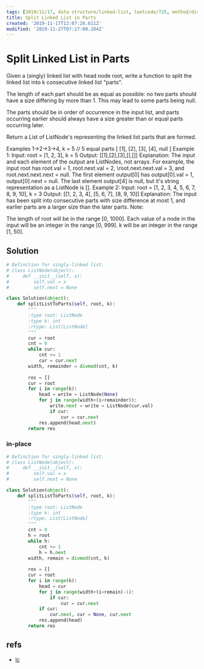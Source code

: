 ```yaml
---
tags: [2019/11/17, data structure/linked-list, leetcode/725, method/divmod]
title: Split Linked List in Parts
created: '2019-11-17T12:07:28.611Z'
modified: '2019-11-27T07:17:00.284Z'
---
```


# Split Linked List in Parts

Given a (singly) linked list with head node root, write a function to split the linked list into k consecutive linked list "parts".

The length of each part should be as equal as possible: no two parts should have a size differing by more than 1. This may lead to some parts being null.

The parts should be in order of occurrence in the input list, and parts occurring earlier should always have a size greater than or equal parts occurring later.

Return a List of ListNode's representing the linked list parts that are formed.

Examples 1->2->3->4, k = 5 // 5 equal parts [ [1], [2], [3], [4], null ]
Example 1:
Input:
root = [1, 2, 3], k = 5
Output: [[1],[2],[3],[],[]]
Explanation:
The input and each element of the output are ListNodes, not arrays.
For example, the input root has root.val = 1, root.next.val = 2, \root.next.next.val = 3, and root.next.next.next = null.
The first element output[0] has output[0].val = 1, output[0].next = null.
The last element output[4] is null, but it's string representation as a ListNode is [].
Example 2:
Input: 
root = [1, 2, 3, 4, 5, 6, 7, 8, 9, 10], k = 3
Output: [[1, 2, 3, 4], [5, 6, 7], [8, 9, 10]]
Explanation:
The input has been split into consecutive parts with size difference at most 1, and earlier parts are a larger size than the later parts.
Note:

The length of root will be in the range [0, 1000].
Each value of a node in the input will be an integer in the range [0, 999].
k will be an integer in the range [1, 50].

## Solution

```python
# Definition for singly-linked list.
# class ListNode(object):
#     def __init__(self, x):
#         self.val = x
#         self.next = None

class Solution(object):
    def splitListToParts(self, root, k):
        """
        :type root: ListNode
        :type k: int
        :rtype: List[ListNode]
        """
        cur = root
        cnt = 0
        while cur:
            cnt += 1
            cur = cur.next
        width, remainder = divmod(cnt, k)
        
        res = []
        cur = root
        for i in range(k):
            head = write = ListNode(None)
            for j in range(width+(i<remainder)):
                write.next = write = ListNode(cur.val)
                if cur:
                    cur = cur.next
            res.append(head.next)
        return res
```


### in-place

```python
# Definition for singly-linked list.
# class ListNode(object):
#     def __init__(self, x):
#         self.val = x
#         self.next = None

class Solution(object):
    def splitListToParts(self, root, k):
        """
        :type root: ListNode
        :type k: int
        :rtype: List[ListNode]
        """
        cnt = 0
        h = root
        while h:
            cnt += 1
            h = h.next
        width, remain = divmod(cnt, k)
        
        res = []
        cur = root
        for i in range(k):
            head = cur
            for j in range(width+(i<remain)-1):
                if cur:
                    cur = cur.next
            if cur:
                cur.next, cur = None, cur.next
            res.append(head)
        return res
```

## refs

* [lc](https://leetcode.com/problems/split-linked-list-in-parts/)

